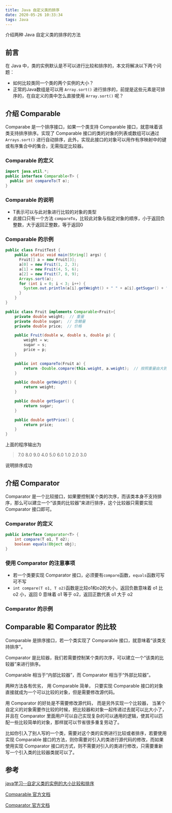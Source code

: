```yaml
---
title: Java 自定义类的排序
date: 2020-05-26 10:33:34
tags: Java
---
```


介绍两种 Java 自定义类的排序的方法
<!--more-->

## 前言

在 Java 中，类的实例默认是不可以进行比较和排序的，本文将解决以下两个问题：

- 如何比较类同一个类的两个实例的大小？
- 正常的Java数组是可以用 `Array.sort()` 进行排序的，前提是这些元素是可排序的，在自定义的类中怎么直接使用 `Array.sort()` 呢？

## 介绍 Comparable

Comparabe 是一个排序接口，如果一个类支持 Comparable 接口，就意味着该类支持排序排序。实现了 Comparable 接口的类的对象的列表或数组可以通过 `Arrays.sort()` 进行自动排序，此外，实现此接口的对象可以用作有序映射中的键或有序集合中的集合，无需指定比较器。

### Comparable 的定义

```java
import java.util.*;
public interface Comparable<T> {
  public int compareTo(T o);
}
```

### Comparable 的说明

- T表示可以与此对象进行比较的对象的类型
- 此接口只有一个方法 `compareTo`，比较此对象与指定对象的顺序，小于返回负整数，大于返回正整数，等于返回0

### Comparable 的示例

```java
public class FruitTest {
    public static void main(String[] args) {
      Fruit[] a = new Fruit[3];
      a[0] = new Fruit(1, 2, 3);
      a[1] = new Fruit(4, 5, 6);
      a[2] = new Fruit(7, 8, 9);
      Arrays.sort(a);
      for (int i = 0; i < 3; i++) {
        System.out.println(a[i].getWeight() + " " + a[i].getSugar() + " " + a[i].getPrice());
      }
    }
}

public class Fruit implements Comparable<Fruit>{
    private double weight;  // 重量
    private double sugar;  // 含糖量
    private double price;  // 价格

    public Fruit(double w, double s, double p) {
        weight = w;
        sugar = s;
        price = p;
    }

    public int compareTo(Fruit a) {
        return -Double.compare(this.weight, a.weight);  // 按照重量由大到小进行排序
    }

    public double getWeight() {
        return weight;
    }

    public double getSugar() {
        return sugar;
    }

    public double getPrice() {
        return price;
    }
}
```

上面的程序输出为

> 7.0 8.0 9.0
> 4.0 5.0 6.0
> 1.0 2.0 3.0

说明排序成功

## 介绍 Comparator

Comparator 是一个比较接口，如果要控制某个类的次序，而该类本身不支持排序，那么可以建立一个“该类的比较器”来进行排序，这个比较器只需要实现 Comparator 接口即可。

### Comparator 的定义

```java
public interface Comparator<T> {
    int compare(T o1, T o2);
    boolean equals(Object obj);
}
```

### 使用 Comparator 的注意事项

- 若一个类要实现 Comparator 接口，必须要有`compare`函数，`equals`函数可写可不写
- `int compare(T o1, T o2)`函数是比较o1和o2的大小，返回负数意味着 o1 比 o2 小，返回 0 意味着 o1 等于 o2，返回正数代表 o1 大于 o2

### Comparator 的示例

## Comparable 和 Comparator 的比较

Comparable 是排序接口，若一个类实现了 Comparable 接口，就意味着“该类支持排序”。

Comparator 是比较器，我们若需要控制某个类的次序，可以建立一个“该类的比较器”来进行排序。

Comparable 相当于“内部比较器”，而 Comparator 相当于“外部比较器”。

两种方法各有优劣， 用 Comparable 简单， 只要实现 Comparable 接口的对象直接就成为一个可以比较的对象，但是需要修改源代码。

用 Comparator 的好处是不需要修改源代码， 而是另外实现一个比较器， 当某个自定义的对象需要作比较的时候，把比较器和对象一起传递过去就可以比大小了， 并且在 Comparator 里面用户可以自己实现复杂的可以通用的逻辑，使其可以匹配一些比较简单的对象，那样就可以节省很多重复劳动了。

比如你引入了别人写的一个类，需要对这个类的实例进行比较或者排序，若要使用实现 Comparable 接口的方法，则你需要对引入的类进行源代码的修改，而如果使用实现 Comparator 接口的方式，则不需要对引入的类进行修改，只需要重新写一个引入类的比较器类就可以了。

## 参考

[java学习--自定义类的实例的大小比较和排序](https://www.cnblogs.com/gaoBlog/p/10754935.html)

[Comparable 官方文档](https://docs.oracle.com/javase/8/docs/api/java/lang/Comparable.html?is-external=true)

[Comparator 官方文档](https://docs.oracle.com/javase/1.5.0/docs/api/java/util/Comparator.html)

